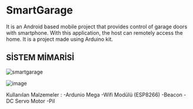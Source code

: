 # SmartGarage
  It is an Android based mobile project that provides control of garage doors with smartphone. With this application, the host can remotely access the home. It is a project made using Arduino kit.
## SİSTEM MİMARİSİ
![smartgarage](https://user-images.githubusercontent.com/8450572/27765868-d51ff9a8-5ec6-11e7-8e7c-5bb414a74110.png)

![image](https://user-images.githubusercontent.com/8450572/27765925-55c4275e-5ec8-11e7-8837-75c96708cb35.png)

Kullanılan Malzemeler : 
-Ardunio Mega
-Wifi Modülü (ESP8266)
-Beacon 
-DC Servo Motor
-Pil
